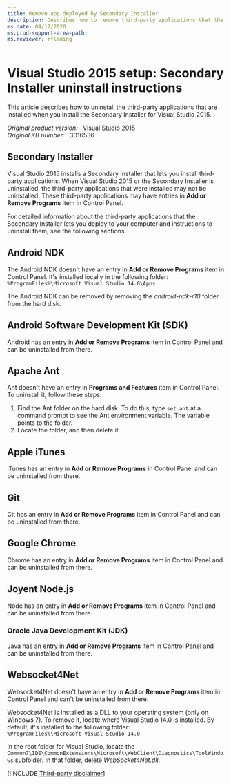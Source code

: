 ```yaml
---
title: Remove app deployed by Secondary Installer
description: Describes how to remove third-party applications that the Secondary Installer in Visual Studio 2015 setup lets users deploy to their computer.
ms.date: 04/17/2020
ms.prod-support-area-path:
ms.reviewer: rflaming
---
```

# Visual Studio 2015 setup: Secondary Installer uninstall instructions

This article describes how to uninstall the third-party applications that are installed when you install the Secondary Installer for Visual Studio 2015.

_Original product version:_ &nbsp; Visual Studio 2015  
_Original KB number:_ &nbsp; 3016536

## Secondary Installer

Visual Studio 2015 installs a Secondary Installer that lets you install third-party applications. When Visual Studio 2015 or the Secondary Installer is uninstalled, the third-party applications that were installed may not be uninstalled. These third-party applications may have entries in **Add or Remove Programs** item in Control Panel.

For detailed information about the third-party applications that the Secondary Installer lets you deploy to your computer and instructions to uninstall them, see the following sections.

## Android NDK

The Android NDK doesn't have an entry in **Add or Remove Programs** item in Control Panel. It's installed locally in the following folder:  
`%ProgramFiles%\Microsoft Visual Studio 14.0\Apps`

The Android NDK can be removed by removing the *android-ndk-r10* folder from the hard disk.

## Android Software Development Kit (SDK)

Android has an entry in **Add or Remove Programs** item in Control Panel and can be uninstalled from there.

## Apache Ant

Ant doesn't have an entry in **Programs and Features** item in Control Panel. To uninstall it, follow these steps:

1. Find the Ant folder on the hard disk. To do this, type `set ant` at a command prompt to see the Ant environment variable. The variable points to the folder.
2. Locate the folder, and then delete it.

## Apple iTunes

iTunes has an entry in **Add or Remove Programs** in Control Panel and can be uninstalled from there.

## Git

Git has an entry in **Add or Remove Programs** item in Control Panel and can be uninstalled from there.

## Google Chrome

Chrome has an entry in **Add or Remove Programs** item in Control Panel and can be uninstalled from there.

## Joyent Node.js

Node has an entry in **Add or Remove Programs** item in Control Panel and can be uninstalled from there.

### Oracle Java Development Kit (JDK)

Java has an entry in **Add or Remove Programs** item in Control Panel and can be uninstalled from there.

## Websocket4Net

Websocket4Net doesn't have an entry in **Add or Remove Programs** item in Control Panel and can't be uninstalled from there.

Websocket4Net is installed as a DLL to your operating system (only on Windows 7). To remove it, locate where Visual Studio 14.0 is installed. By default, it's installed to the following folder:  
`%ProgramFiles%\Microsoft Visual Studio 14.0`

In the root folder for Visual Studio, locate the `Common7\IDE\CommonExtensions\Microsoft\WebClient\Diagnostics\ToolWindows` subfolder. In that folder, delete *WebSocket4Net.dll*.

[!INCLUDE [Third-party disclaimer](../includes/third-party-disclaimer.md)]
